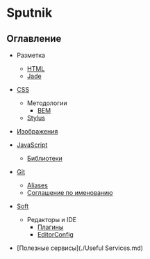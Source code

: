 # Sputnik

## Оглавление
- Разметка
  - [HTML](./Markup/HTML.md)
  - [Jade](./Markup/Jade.md)

- [CSS](./CSS/Readme.md)
  - Методологии
    - [BEM](./CSS/Methodology/BEM.md)
  - [Stylus](./CSS/Stylus.md)

- [Изображения](./Images.md)

- [JavaScript](./JavaScript/Readme.md)
  - [Библиотеки](./JavaScript/Plugins.md)

- [Git](./Git/Readme.md)
  - [Aliases](./Git/Aliases.md)
  - [Cоглашение по именованию](./Git/Convention.md)

- [Soft](./Soft/Readme.md)
  - Редакторы и IDE
    - [Плагины](./Soft/Editors/Plugins.md)
    - [EditorConfig](./Soft/Editors/EditorConfig.md)

- [Полезные сервисы](./Useful Services.md)
